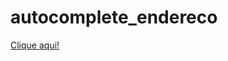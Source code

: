 # autocomplete_endereco

<a href="https://climacobnu.github.io/autocomplete_endereco/" rel="noopener noreferrer" target="_blank">Clique aqui!</a>
